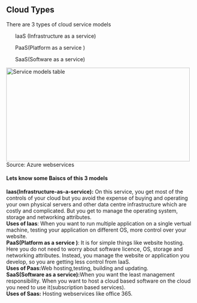 <h2 stlye="color:blue";>Cloud Types</h2>
<p>There are 3 types of cloud service models</p>
<ul>IaaS (Infrastructure as a service)</ul>
<ul>PaaS(Platform as a service )</ul>
<ul>SaaS(Software as a service)</ul>
<img src="https://github.com/ikramulkayes/Azure-Core-Concepts/blob/main/webservices_table.png" alt="Service models table" width="490" height="250"><br>
Source: Azure webservices
<h4>Lets know some Baiscs of this 3 models</h4>
<b>
Iaas(Infrastructure-as-a-service):</b> On this service, you get most of the controls of your cloud but you avoid the expense of buying and operating your own physical servers and other data centre infrastructure which are costly and complicated. But you get to manage the operating system, storage and networking attributes.<br> 
<b>Uses of Iaas</b>: When you want to run multiple application on a single vertual machine, testing your application on different OS, more control over your website.<br>
<b>PaaS(Platform as a service )</b>: It is for simple things like website hosting. Here you do not need to worry about software licence, OS, storage and networking attributes. Instead, you manage the website or application you develop, so you are getting less control from IaaS.<br>
<b>Uses of Paas:</b>Web hosting,testing, building and updating.<br>
<b>SaaS(Software as a service):</b>When you want the least management responsibility. When you want to host a cloud based software on the cloud you need to use it(subscription based services).<br>
<b>Uses of Saas:</b> Hosting webservices like office 365.

